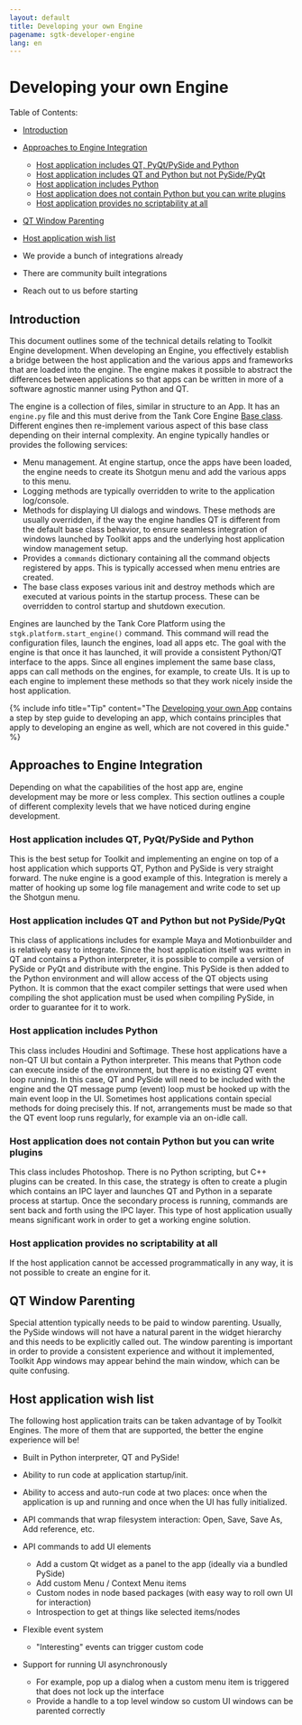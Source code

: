 ```yaml
---
layout: default
title: Developing your own Engine
pagename: sgtk-developer-engine
lang: en
---
```


# Developing your own Engine

Table of Contents:
- [Introduction](#introduction)
- [Approaches to Engine Integration](#approaches-to-engine-integration)
    - [Host application includes QT, PyQt/PySide and Python](#host-application-includes-qt-pyqtpyside-and-python)
    - [Host application includes QT and Python but not PySide/PyQt](#host-application-includes-qt-and-python-but-not-pysidepyqt)
    - [Host application includes Python](#host-application-includes-python)
    - [Host application does not contain Python but you can write plugins](#host-application-does-not-contain-python-but-you-can-write-plugins)
    - [Host application provides no scriptability at all](#host-application-provides-no-scriptability-at-all)
- [QT Window Parenting](#qt-window-parenting)
- [Host application wish list](#host-application-wish-list)

- We provide a bunch of integrations already
- There are community built integrations
- Reach out to us before starting


## Introduction
This document outlines some of the technical details relating to Toolkit Engine development. 
When developing an Engine, you effectively establish a bridge between the host application and the various apps and frameworks that are loaded into the engine. 
The engine makes it possible to abstract the differences between applications so that apps can be written in more of a software agnostic manner using Python and QT.

The engine is a collection of files, similar in structure to an App. It has an `engine.py` file and this must derive from the Tank Core Engine [Base class](https://github.com/shotgunsoftware/tk-core/blob/master/python/tank/platform/engine.py). 
Different engines then re-implement various aspect of this base class depending on their internal complexity. 
An engine typically handles or provides the following services:

- Menu management. At engine startup, once the apps have been loaded, the engine needs to create its Shotgun menu and add the various apps to this menu.
- Logging methods are typically overridden to write to the application log/console.
- Methods for displaying UI dialogs and windows. These methods are usually overridden, if the way the engine handles QT is different from the default base class behavior, to ensure seamless integration of windows launched by Toolkit apps and the underlying host application window management setup.
- Provides a `commands` dictionary containing all the command objects registered by apps. This is typically accessed when menu entries are created.
- The base class exposes various init and destroy methods which are executed at various points in the startup process. These can be overridden to control startup and shutdown execution.

Engines are launched by the Tank Core Platform using the `stgk.platform.start_engine()` command. 
This command will read the configuration files, launch the engines, load all apps etc.
The goal with the engine is that once it has launched, it will provide a consistent Python/QT interface to the apps. 
Since all engines implement the same base class, apps can call methods on the engines, for example, to create UIs. 
It is up to each engine to implement these methods so that they work nicely inside the host application.

{% include info title="Tip" content="The [Developing your own App](sgtk-developer-app.md) contains a step by step guide to developing an app, which contains principles that apply to developing an engine as well, which are not covered in this guide." %}

## Approaches to Engine Integration
Depending on what the capabilities of the host app are, engine development may be more or less complex. 
This section outlines a couple of different complexity levels that we have noticed during engine development.


### Host application includes QT, PyQt/PySide and Python
This is the best setup for Toolkit and implementing an engine on top of a host application which supports QT, Python and PySide is very straight forward. 
The nuke engine is a good example of this. Integration is merely a matter of hooking up some log file management and write code to set up the Shotgun menu.


### Host application includes QT and Python but not PySide/PyQt
This class of applications includes for example Maya and Motionbuilder and is relatively easy to integrate. 
Since the host application itself was written in QT and contains a Python interpreter, it is possible to compile a version of PySide or PyQt and distribute with the engine.
This PySide is then added to the Python environment and will allow access of the QT objects using Python. 
It is common that the exact compiler settings that were used when compiling the shot application must be used when compiling PySide, in order to guarantee for it to work.


### Host application includes Python
This class includes Houdini and Softimage. These host applications have a non-QT UI but contain a Python interpreter. 
This means that Python code can execute inside of the environment, but there is no existing QT event loop running. 
In this case, QT and PySide will need to be included with the engine and the QT message pump (event) loop must be hooked up with the main event loop in the UI. 
Sometimes host applications contain special methods for doing precisely this. 
If not, arrangements must be made so that the QT event loop runs regularly, for example via an on-idle call.


### Host application does not contain Python but you can write plugins
This class includes Photoshop. There is no Python scripting, but C++ plugins can be created. 
In this case, the strategy is often to create a plugin which contains an IPC layer and launches QT and Python in a separate process at startup.
 Once the secondary process is running, commands are sent back and forth using the IPC layer. 
 This type of host application usually means significant work in order to get a working engine solution.


### Host application provides no scriptability at all
If the host application cannot be accessed programmatically in any way, it is not possible to create an engine for it.


## QT Window Parenting
Special attention typically needs to be paid to window parenting. 
Usually, the PySide windows will not have a natural parent in the widget hierarchy and this needs to be explicitly called out. 
The window parenting is important in order to provide a consistent experience and without it implemented, Toolkit App windows may appear behind the main window, which can be quite confusing.


## Host application wish list
The following host application traits can be taken advantage of by Toolkit Engines. 
The more of them that are supported, the better the engine experience will be!

- Built in Python interpreter, QT and PySide!
- Ability to run code at application startup/init.
- Ability to access and auto-run code at two places: once when the application is up and running and once when the UI has fully initialized.
- API commands that wrap filesystem interaction: Open, Save, Save As, Add reference, etc.
- API commands to add UI elements

    - Add a custom Qt widget as a panel to the app (ideally via a bundled PySide)
    - Add custom Menu / Context Menu items
    - Custom nodes in node based packages (with easy way to roll own UI for interaction)
    - Introspection to get at things like selected items/nodes
- Flexible event system
    - "Interesting" events can trigger custom code
- Support for running UI asynchronously
    - For example, pop up a dialog when a custom menu item is triggered that does not lock up the interface
    - Provide a handle to a top level window so custom UI windows can be parented correctly